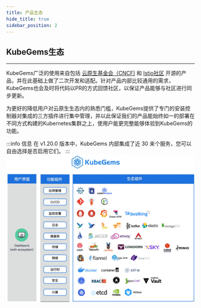 ```yaml
---
title: 产品生态
hide_title: true
sidebar_position: 2
---
```


## KubeGems生态

---

KubeGems广泛的使用来自包括 [云原生基金会（CNCF)](https://www.cncf.io/) 和 [Istio社区](https://istio.io/latest/) 开源的产品，并在此基础上做了二次开发和适配。针对产品内部比较通用的需求，KubeGems也会及时将代码以PR的方式回馈社区，以保证产品能够与社区进行同步更新。

为更好的降低用户对云原生生态内的熟悉门槛，KubeGems提供了专门的安装控制器对集成的三方插件进行集中管理，并以此保证我们的产品能始终如一的部署在不同方式构建的Kubernetes集群之上，使用户能更完整能够体验到KubeGems的功能。

:::info 信息
在 v1.20.0 版本中，KubeGems 内部集成了近 30 来个服务，您可以自由选择是否启用它们。
:::
![](./assets/ecosystem.jpg)